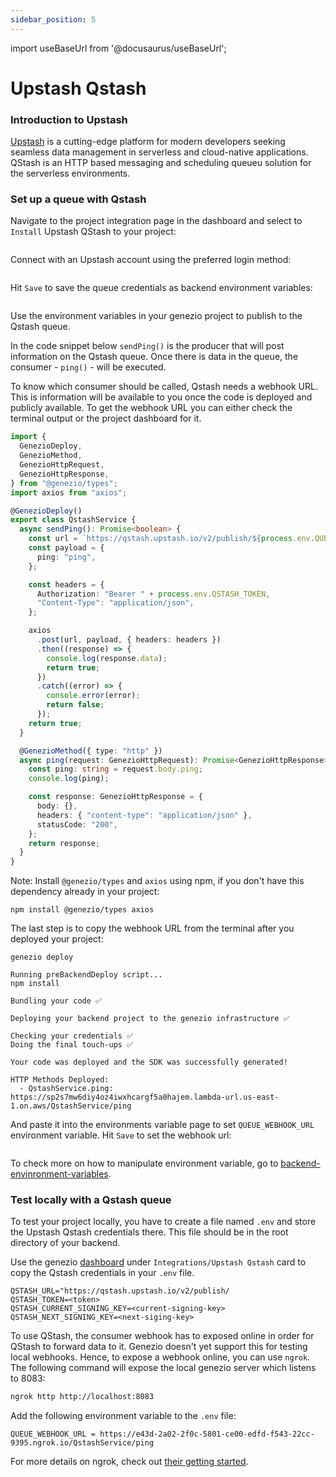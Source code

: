 ```yaml
---
sidebar_position: 5
---
```


import useBaseUrl from '@docusaurus/useBaseUrl';

# Upstash Qstash

### Introduction to Upstash

[Upstash](https://upstash.com/?utm_source=genezio+&utm_medium=documentation&utm_campaign=post) is a cutting-edge platform for modern developers seeking seamless data management in serverless and cloud-native applications. QStash is an HTTP based messaging and scheduling queueu solution for the serverless environments.

### Set up a queue with Qstash

Navigate to the project integration page in the dashboard and select to `Install` Upstash QStash to your project:

<figure style={{textAlign:"center", marginLeft:"0"}}><img style={{cursor:"pointer"}} src={useBaseUrl("/img/image (51).png")} alt=""/><figcaption></figcaption></figure>

Connect with an Upstash account using the preferred login method:

<figure style={{textAlign:"center", marginLeft:"0"}}><img style={{cursor:"pointer"}} src={useBaseUrl("/img/image (52).png")} alt=""/><figcaption></figcaption></figure>

Hit `Save` to save the queue credentials as backend environment variables:

<figure style={{textAlign:"center", marginLeft:"0"}}><img style={{cursor:"pointer"}} src={useBaseUrl("/img/image (53).png")} alt=""/><figcaption></figcaption></figure>

Use the environment variables in your genezio project to publish to the Qstash queue.

In the code snippet below `sendPing()` is the producer that will post information on the Qstash queue. Once there is data in the queue, the consumer - `ping()` - will be executed.

To know which consumer should be called, Qstash needs a webhook URL. This is information will be available to you once the code is deployed and publicly available. To get the webhook URL you can either check the terminal output or the project dashboard for it.

<!-- {% code title="index.ts" %} -->

```typescript title="index.ts"
import {
  GenezioDeploy,
  GenezioMethod,
  GenezioHttpRequest,
  GenezioHttpResponse,
} from "@genezio/types";
import axios from "axios";

@GenezioDeploy()
export class QstashService {
  async sendPing(): Promise<boolean> {
    const url = `https://qstash.upstash.io/v2/publish/${process.env.QUEUE_WEBHOOK_URL}`;
    const payload = {
      ping: "ping",
    };

    const headers = {
      Authorization: "Bearer " + process.env.QSTASH_TOKEN,
      "Content-Type": "application/json",
    };

    axios
      .post(url, payload, { headers: headers })
      .then((response) => {
        console.log(response.data);
        return true;
      })
      .catch((error) => {
        console.error(error);
        return false;
      });
    return true;
  }

  @GenezioMethod({ type: "http" })
  async ping(request: GenezioHttpRequest): Promise<GenezioHttpResponse> {
    const ping: string = request.body.ping;
    console.log(ping);

    const response: GenezioHttpResponse = {
      body: {},
      headers: { "content-type": "application/json" },
      statusCode: "200",
    };
    return response;
  }
}
```

<!-- {% endcode %} -->

Note: Install `@genezio/types` and `axios` using npm, if you don't have this dependency already in your project:

```
npm install @genezio/types axios
```

The last step is to copy the webhook URL from the terminal after you deployed your project:

```
genezio deploy
```

```
Running preBackendDeploy script...
npm install

Bundling your code ✅

Deploying your backend project to the genezio infrastructure ✅

Checking your credentials ✅
Doing the final touch-ups ✅

Your code was deployed and the SDK was successfully generated!

HTTP Methods Deployed:
  - QstashService.ping: https://sp2s7mw6diy4oz4iwxhcargf5a0hajem.lambda-url.us-east-1.on.aws/QstashService/ping
```

And paste it into the environments variable page to set `QUEUE_WEBHOOK_URL` environment variable. Hit `Save` to set the webhook url:

<figure style={{textAlign:"center", marginLeft:"0"}}><img style={{cursor:"pointer"}} src={useBaseUrl("/img/image (54).png")} alt=""/><figcaption></figcaption></figure>

To check more on how to manipulate environment variable, go to [backend-envinronment-variables](../project-structure/backend-envinronment-variables "mention").

### Test locally with a Qstash queue

To test your project locally, you have to create a file named `.env` and store the Upstash Qstash credentials there. This file should be in the root directory of your backend.

Use the genezio [dashboard](https://app.genez.io) under `Integrations/Upstash Qstash` card to copy the Qstash credentials in your `.env` file.

<!-- {% code title=".env" %} -->

```fallback title=".env"
QSTASH_URL="https://qstash.upstash.io/v2/publish/
QSTASH_TOKEN=<token>
QSTASH_CURRENT_SIGNING_KEY=<current-signing-key>
QSTASH_NEXT_SIGNING_KEY=<next-siging-key>
```

<!-- {% endcode %} -->

To use QStash, the consumer webhook has to exposed online in order for QStash to forward data to it. Genezio doesn't yet support this for testing local webhooks. Hence, to expose a webhook online, you can use `ngrok`. The following command will expose the local genezio server which listens to 8083:

```bash
ngrok http http://localhost:8083
```

Add the following environment variable to the `.env` file:

<!-- {% code title=".env" %} -->

```fallback title=".env"
QUEUE_WEBHOOK_URL = https://e43d-2a02-2f0c-5801-ce00-edfd-f543-22cc-9395.ngrok.io/QstashService/ping
```

<!-- {% endcode %} -->

For more details on ngrok, check out [their getting started](https://ngrok.com/docs/getting-started/).
